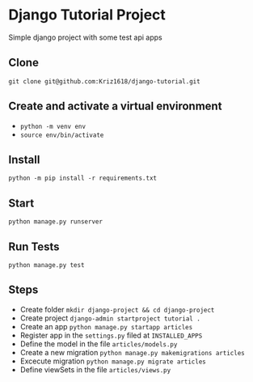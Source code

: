 # Django Tutorial Project
Simple django project with some test api apps

## Clone
```
git clone git@github.com:Kriz1618/django-tutorial.git
```

## Create and activate a virtual environment
* `python -m venv env`
* `source env/bin/activate`


## Install
```
python -m pip install -r requirements.txt
```

## Start 
```
python manage.py runserver
```

## Run Tests
```
python manage.py test
```

## Steps
* Create folder `mkdir django-project && cd django-project`
* Create project `django-admin startproject tutorial .`
* Create an app `python manage.py startapp articles`
* Register app in the `settings.py` filed at `INSTALLED_APPS`
* Define the model in the file `articles/models.py`
* Create a new migration `python manage.py makemigrations articles`
* Excecute migration `python manage.py migrate articles`
* Define viewSets in the file `articles/views.py`


